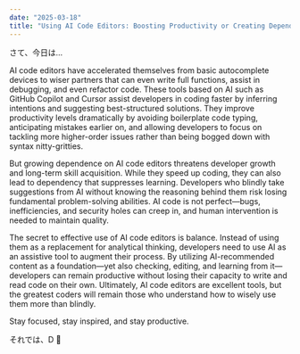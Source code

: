 ```yaml
---
date: "2025-03-18"
title: "Using AI Code Editors: Boosting Productivity or Creating Dependency?"
---
```


さて、今日は...

AI code editors have accelerated themselves from basic autocomplete devices to wiser partners that can even write full functions, assist in debugging, and even refactor code. These tools based on AI such as GitHub Copilot and Cursor assist developers in coding faster by inferring intentions and suggesting best-structured solutions. They improve productivity levels dramatically by avoiding boilerplate code typing, anticipating mistakes earlier on, and allowing developers to focus on tackling more higher-order issues rather than being bogged down with syntax nitty-gritties.

But growing dependence on AI code editors threatens developer growth and long-term skill acquisition. While they speed up coding, they can also lead to dependency that suppresses learning. Developers who blindly take suggestions from AI without knowing the reasoning behind them risk losing fundamental problem-solving abilities. AI code is not perfect—bugs, inefficiencies, and security holes can creep in, and human intervention is needed to maintain quality.

The secret to effective use of AI code editors is balance. Instead of using them as a replacement for analytical thinking, developers need to use AI as an assistive tool to augment their process. By utilizing AI-recommended content as a foundation—yet also checking, editing, and learning from it—developers can remain productive without losing their capacity to write and read code on their own. Ultimately, AI code editors are excellent tools, but the greatest coders will remain those who understand how to wisely use them more than blindly.

Stay focused, stay inspired, and stay productive.

それでは、D 🍶
